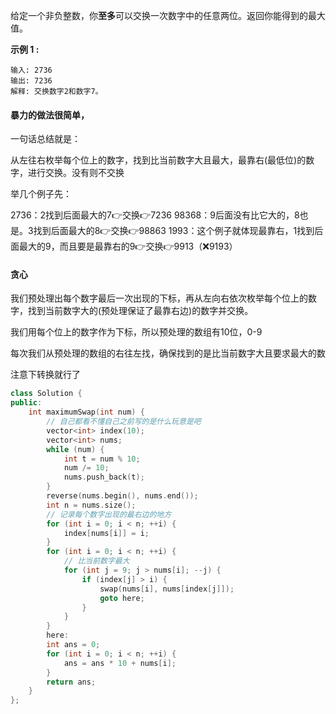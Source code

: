 给定一个非负整数，你**至多**可以交换一次数字中的任意两位。返回你能得到的最大值。

**示例 1 :**

```
输入: 2736
输出: 7236
解释: 交换数字2和数字7。
```

#### 暴力的做法很简单，

一句话总结就是：

从左往右枚举每个位上的数字，找到比当前数字大且最大，最靠右(最低位)的数字，进行交换。没有则不交换

举几个例子先：

2736：2找到后面最大的7👉交换👉7236
98368：9后面没有比它大的，8也是。3找到后面最大的8👉交换👉98863
1993：这个例子就体现最靠右，1找到后面最大的9，而且要是最靠右的9👉交换👉9913（❌9193）

#### 贪心

我们预处理出每个数字最后一次出现的下标，再从左向右依次枚举每个位上的数字，找到当前数字大的(预处理保证了最靠右边)的数字并交换。

我们用每个位上的数字作为下标，所以预处理的数组有10位，0-9

每次我们从预处理的数组的右往左找，确保找到的是比当前数字大且要求最大的数

注意下转换就行了

```c++
class Solution {
public:
    int maximumSwap(int num) {
        // 自己都看不懂自己之前写的是什么玩意是吧
        vector<int> index(10);
        vector<int> nums;
        while (num) {
            int t = num % 10;
            num /= 10;
            nums.push_back(t);
        }
        reverse(nums.begin(), nums.end());
        int n = nums.size();
        // 记录每个数字出现的最右边的地方
        for (int i = 0; i < n; ++i) {
            index[nums[i]] = i;
        }
        for (int i = 0; i < n; ++i) {
            // 比当前数字最大
            for (int j = 9; j > nums[i]; --j) {
                if (index[j] > i) {
                    swap(nums[i], nums[index[j]]);
                    goto here;
                }
            }
        }
        here:
        int ans = 0;
        for (int i = 0; i < n; ++i) {
            ans = ans * 10 + nums[i];
        }
        return ans;
    }
};
```


